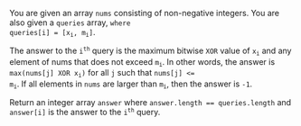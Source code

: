 You are given an array `nums` consisting of non-negative integers. You are also given a `queries` array, <code>where queries[i] = [x<sub>i</sub>, m<sub>i</sub>]</code>.

The answer to the <code>i<sup>th</sup></code> query is the maximum bitwise `XOR` value of <code>x<sub>i</sub></code> and any element of nums that does not exceed <code>m<sub>i</sub></code>. In other words, the answer is <code>max(nums[j] XOR x<sub>i</sub>)</code> for all `j` such that <code>nums[j] <= m<sub>i</sub></code>. If all elements in `nums` are larger than <code>m<sub>i</sub></code>, then the answer is `-1`.

Return an integer array `answer` where `answer.length == queries.length` and `answer[i]` is the answer to the <code>i<sup>th</sup></code> query.